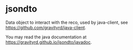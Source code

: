 # jsondto
Data object to interact with the reco, used by java-client, see https://github.com/gravityrd/java-client.

You may read the java documentation at https://gravityrd.github.io/jsondto/javadoc.
